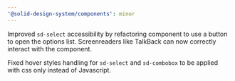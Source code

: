```yaml
---
'@solid-design-system/components': minor
---
```


Improved `sd-select` accessibility by refactoring component to use a button to open the options list. Screenreaders like TalkBack can now correctly interact with the component.

Fixed hover styles handling for `sd-select` and `sd-combobox` to be applied with css only instead of Javascript.
